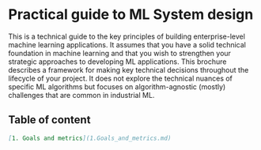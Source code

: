 # Practical guide to ML System design

This is a technical guide to the key principles of building enterprise-level machine learning applications. It assumes that you have a solid technical foundation in machine learning and that you wish to strengthen your strategic approaches to developing ML applications. This brochure describes a framework for making key technical decisions throughout the lifecycle of your project. It does not explore the technical nuances of specific ML algorithms but focuses on algorithm-agnostic (mostly) challenges that are common in industrial ML.

## Table of content
```markdown
[1. Goals and metrics](1.Goals_and_metrics.md)
```